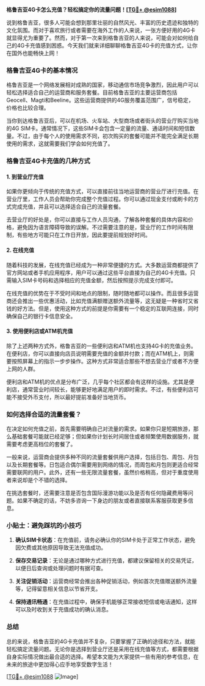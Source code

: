 **格鲁吉亚4G卡怎么充值？轻松搞定你的流量问题！[[TG💪+ @esim1088](https://t.me/s/esim1088)]**

说到格鲁吉亚，很多人可能会想到那里壮丽的自然风光、丰富的历史遗迹和独特的文化氛围。而对于喜欢旅行或者需要在海外工作的人来说，一张方便好用的4G卡就显得尤为重要了。然而，对于第一次来到格鲁吉亚的人来说，可能会对如何给自己的4G卡充值感到困惑。今天我们就来详细聊聊格鲁吉亚4G卡的充值方式，让你在国外也能畅快上网！

### 格鲁吉亚4G卡的基本情况

格鲁吉亚是一个网络发展相对成熟的国家，移动通信市场竞争激烈，因此用户可以轻松选择适合自己的运营商和服务套餐。目前格鲁吉亚的主要运营商包括Geocell、Magti和Beeline。这些运营商提供的4G服务覆盖范围广，信号稳定，价格也比较合理。

当你到达格鲁吉亚后，可以在机场、火车站、大型商场或者街头的营业厅购买当地的4G SIM卡。通常情况下，这些SIM卡会包含一定量的流量、通话时间和短信数量。不过，由于每个人的使用需求不同，初次购买的套餐可能并不能完全满足长期使用的需求，这就需要我们学会如何充值了。

### 格鲁吉亚4G卡充值的几种方式

#### 1. 到营业厅充值

如果你更倾向于传统的充值方式，可以直接前往当地运营商的营业厅进行充值。在营业厅里，工作人员会帮助你完成整个充值过程。你可以通过现金支付或刷卡的方式完成充值，并且可以选择适合自己的流量套餐。

去营业厅的好处是，你可以直接与工作人员沟通，了解各种套餐的具体内容和价格，避免因为语言障碍导致的误解。不过需要注意的是，营业厅的工作时间有限制，有些地方可能只在工作日开放，因此要提前规划好时间。

#### 2. 在线充值

随着科技的发展，在线充值已经成为一种非常便捷的方式。大多数运营商都提供了官方网站或者手机应用程序，用户可以通过这些平台直接为自己的4G卡充值。只需输入SIM卡号码和选择相应的充值金额，然后按照提示完成支付即可。

在线充值的优势在于不受时间和地点的限制，随时随地都可以操作。而且很多运营商还会推出一些优惠活动，比如充值满额赠送额外流量等，这无疑是一种省时又省钱的好方法。但是，使用这种方式的前提是你需要有一个稳定的互联网连接，同时确保自己的银行卡信息安全。

#### 3. 使用便利店或ATM机充值

除了上述两种方式外，格鲁吉亚的一些便利店和ATM机也支持4G卡的充值业务。在便利店，你可以直接向店员说明需要充值的金额并付款；而在ATM机上，则需要按照屏幕上的指示一步步操作。这种方式非常适合那些不想去营业厅或者不方便上网的人群。

便利店和ATM机的优点是分布广泛，几乎每个社区都会有这样的设施。尤其是便利店，通常营业时间较长，能够更好地满足用户的即时需求。不过，有些便利店可能不接受外币支付，所以最好提前准备好当地货币。

### 如何选择合适的流量套餐？

在决定如何充值之前，首先需要明确自己对流量的需求。如果你只是短期旅游，那么基础套餐可能就已经足够；但如果你计划长时间居住或者频繁使用数据服务，就需要考虑更高档位的套餐了。

一般来说，运营商会提供多种不同的流量套餐供用户选择，包括日包、周包、月包以及长期套餐等。日包适合偶尔需要用到网络的情况，而周包和月包则更适合经常需要联网的用户。此外，还有一些无限流量套餐，虽然价格稍高，但对于重度使用者来说却是个不错的选择。

在挑选套餐时，还需要注意是否包含国际漫游功能以及是否有任何隐藏费用等问题。如果不确定的话，不妨多咨询一下身边的朋友或者直接联系客服获取更多信息。

### 小贴士：避免踩坑的小技巧

1. **确认SIM卡状态**：在充值前，请务必确认你的SIM卡处于正常工作状态，避免因欠费或其他原因导致无法充值成功。
   
2. **保存交易记录**：无论是通过哪种方式进行充值，都建议保留相关的交易凭证，以便日后查询或处理问题时有据可查。

3. **关注促销活动**：运营商经常会推出各种促销活动，例如首次充值赠送额外流量等，记得留意相关信息以节省开支。

4. **保持通讯畅通**：在充值过程中，确保手机能够正常接收短信或电话通知，这样可以及时收到关于充值成功的确认消息。

### 总结

总的来说，格鲁吉亚的4G卡充值并不复杂，只要掌握了正确的途径和方法，就能轻松搞定流量问题。无论你是选择到营业厅还是采用在线充值等方式，都需要根据自身实际情况做出最合适的选择。希望本文能为大家提供一些有用的参考信息，在未来的旅途中更加得心应手地享受数字生活！

[[TG💪+ @esim1088](https://t.me/s/esim1088) ![Image](https://i.postimg.cc/4NQfJmqS/Snipaste-2025-05-13-00-14-12.png)]